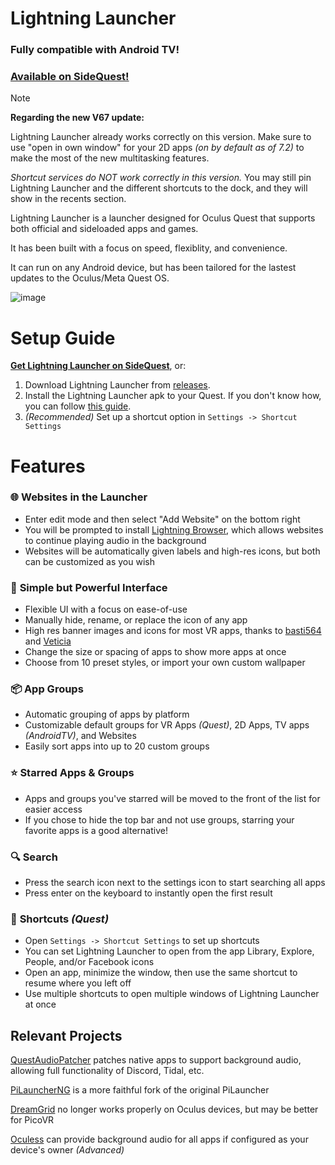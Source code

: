 # Lightning Launcher
### Fully compatible with Android TV!
### [Available on SideQuest!](https://sidequestvr.com/app/21783)

> [!NOTE]
> **Regarding the new V67 update:**
> 
> Lightning Launcher already works correctly on this version. Make sure to use "open in own window" for your 2D apps *(on by default as of 7.2)* to make the most of the new multitasking features.
>
> *Shortcut services do NOT work correctly in this version.* You may still pin Lightning Launcher and the different shortcuts to the dock, and they will show in the recents section.

Lightning Launcher is a launcher designed for Oculus Quest that supports both official and sideloaded apps and games.

It has been built with a focus on speed, flexiblity, and convenience.

It can run on any Android device, but has been tailored for the lastest updates to the Oculus/Meta Quest OS.

![image](https://github.com/threethan/LightningLauncher/assets/12588584/5a0acec5-2102-4afe-adb3-0f7bb4972623)

# Setup Guide
**[Get Lightning Launcher on SideQuest](https://sidequestvr.com/app/21783)**, or:
1. Download Lightning Launcher from [releases](https://github.com/threethan/LightningLauncher/releases/latest).
2. Install the Lightning Launcher apk to your Quest. If you don't know how, you can follow [this guide](https://web.archive.org/web/20240512232356/https://innovate.it.miami.edu/_assets/pdf/tutorial-for-installing-app.pdf).
3. *(Recommended)* Set up a shortcut option in `Settings -> Shortcut Settings`

# Features
### 🌐 **Websites in the Launcher**
- Enter edit mode and then select "Add Website" on the bottom right
- You will be prompted to install [Lightning Browser](https://github.com/threethan/LightningBrowser), which allows websites to continue playing audio in the background
- Websites will be automatically given labels and high-res icons, but both can be customized as you wish

### 🎨 **Simple but Powerful Interface**
- Flexible UI with a focus on ease-of-use
- Manually hide, rename, or replace the icon of any app
- High res banner images and icons for most VR apps, thanks to [basti564](https://github.com/basti564/LauncherIcons) and [Veticia](https://github.com/Veticia/binaries)
- Change the size or spacing of apps to show more apps at once
- Choose from 10 preset styles, or import your own custom wallpaper

### 📦 **App Groups**
- Automatic grouping of apps by platform
- Customizable default groups for VR Apps _(Quest)_, 2D Apps, TV apps _(AndroidTV)_, and Websites
- Easily sort apps into up to 20 custom groups

### ⭐ **Starred Apps & Groups**
- Apps and groups you've starred will be moved to the front of the list for easier access
- If you chose to hide the top bar and not use groups, starring your favorite apps is a good alternative!

### 🔍 **Search**
- Press the search icon next to the settings icon to start searching all apps
- Press enter on the keyboard to instantly open the first result

### 🔗 **Shortcuts** _(Quest)_
- Open `Settings -> Shortcut Settings` to set up shortcuts
- You can set Lightning Launcher to open from the app Library, Explore, People, and/or Facebook icons
- Open an app, minimize the window, then use the same shortcut to resume where you left off
- Use multiple shortcuts to open multiple windows of Lightning Launcher at once

## Relevant Projects
[QuestAudioPatcher](https://github.com/threethan/QuestAudioPatcher) patches native apps to support background audio, allowing full functionality of Discord, Tidal, etc.

[PiLauncherNG](https://github.com/ValentineShilov/PiLauncherNG) is a more faithful fork of the original PiLauncher

[DreamGrid](https://github.com/basti564/DreamGrid) no longer works properly on Oculus devices, but may be better for PicoVR

[Oculess](https://github.com/basti564/Oculess) can provide background audio for all apps if configured as your device's owner *(Advanced)*
